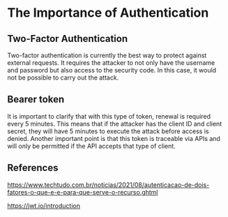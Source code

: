 # The Importance of Authentication

## Two-Factor Authentication

Two-factor authentication is currently the best way to protect against external requests. It requires the attacker to not only have the username and password but also access to the security code. In this case, it would not be possible to carry out the attack.

## Bearer token

It is important to clarify that with this type of token, renewal is required every 5 minutes. This means that if the attacker has the client ID and client secret, they will have 5 minutes to execute the attack before access is denied. Another important point is that this token is traceable via APIs and will only be permitted if the API accepts that type of client.

## References

https://www.techtudo.com.br/noticias/2021/08/autenticacao-de-dois-fatores-o-que-e-e-para-que-serve-o-recurso.ghtml

https://jwt.io/introduction